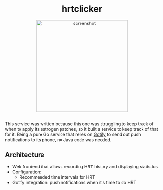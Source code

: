 <div align="center">
    <h1>hrtclicker</h1>
    <img src="https://github.com/diamondburned/hrtclicker/assets/8463786/39f7fda5-cea8-4eb3-8bd3-cbff9f8e0cfa" alt="screenshot" width="300" />
    <br />
    <br />
</div>

This service was written because this one was struggling to keep track of when to apply its estrogen patches,
so it built a service to keep track of that for it. Being a pure Go service that relies on [Gotify][gotify]
to send out push notifications to its phone, no Java code was needed.

[gotify]: https://gotify.net

## Architecture

- Web frontend that allows recording HRT history and displaying statistics
- Configuration:
    - Recommended time intervals for HRT
- Gotify integration: push notifications when it's time to do HRT
